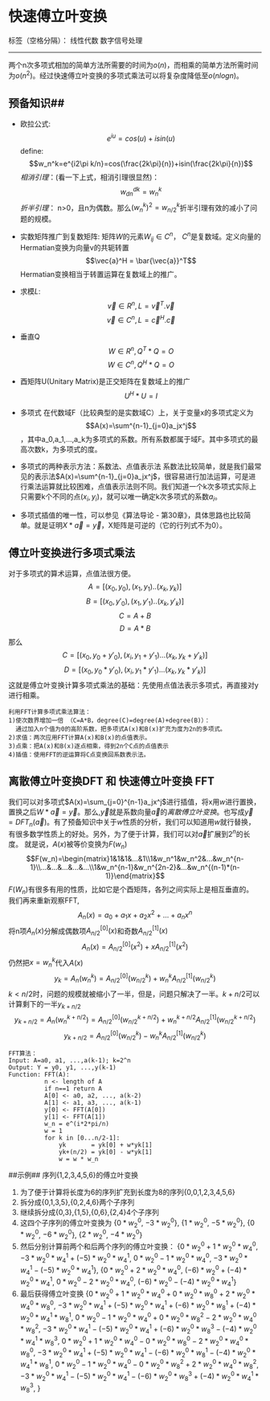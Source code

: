 # 快速傅立叶变换

标签（空格分隔）： 线性代数 数字信号处理

---
两个n次多项式相加的简单方法所需要的时间为$o(n)$，而相乘的简单方法所需时间为$o(n^2)$。经过快速傅立叶变换的多项式乘法可以将复杂度降低至$o(nlogn)$。

## 预备知识##
* 欧拉公式:$$e^{iu}=cos(u)+isin(u)$$define:$$w_n^k=e^{i2\pi k/n}=cos(\frac{2k\pi}{n})+isin(\frac{2k\pi}{n})$$
  *相消引理*：(看一下上式，相消引理很显然)：$$w_{dn}^{dk}=w_n^k$$
  *折半引理*： n>0，且n为偶数。那么$(w_n^k)^2=w^k_{n/2}$折半引理有效的减小了问题的规模。

* 实数矩阵推广到复数矩阵: 
  矩阵$W$的元素$W_{ij} \in C^n$， $C^n$是复数域。定义向量的Hermatian变换为向量v的共轭转置$$\vec{a}^H = \bar{\vec{a}}^T$$Hermatian变换相当于转置运算在复数域上的推广。
* 求模$L$: 
  $$\vec{v}\in R^n, L = \vec{v}^T.\vec{v}$$$$\vec{v}\in C^n, L = \vec{c}^H.\vec{c}$$
* 垂直Q
 $$W \in R^n, Q^T * Q = O $$ $$W \in C^n, Q^H* Q = O $$
* 酉矩阵U(Unitary Matrix)是正交矩阵在复数域上的推广$$ U^H*U = I$$
* 多项式
  在代数域F（比较典型的是实数域C）上，关于变量x的多项式定义为$$A(x)=\sum^{n-1}_{j=0}a_jx^j$$，其中a_0,a_1,...,a_k为多项式的系数。所有系数都属于域F。其中多项式的最高次数k，为多项式的度。
* 多项式的两种表示方法：系数法、点值表示法
系数法比较简单，就是我们最常见的表示法$A(x)=\sum^{n-1}_{j=0}a_jx^j$，很容易进行加法运算，可是进行乘法运算就比较困难，点值表示法则不同。我们知道一个k次多项式实际上只需要k个不同的点${(x_i,y_i)}$，就可以唯一确定k次多项式的系数$a_i$。
* 多项式插值的唯一性，可以参见《算法导论 - 第30章》，具体思路也比较简单。就是证明$X*\vec{a}=\vec{y}$，X矩阵是可逆的（它的行列式不为0）。
## 傅立叶变换进行多项式乘法 ##
对于多项式的算术运算，点值法很方便。$$A = [(x_0,y_0),(x_1,y_1)..(x_k,y_k)]$$$$B = [(x_0,y'_0),(x_1,y'_1)..(x_k,y'_k)]$$$$C = A + B$$$$D = A * B$$
那么$$C = [(x_0,y_0+y'_0),(x_i,y_1+y'_1)...(x_k,y_k+y'_k)]$$$$D = [(x_0,y_0*y'_0),(x_i,y_1*y'_1)...(x_k,y_k*y'_k)]$$
这就是傅立叶变换计算多项式乘法的基础：先使用点值法表示多项式，再直接对y进行相乘。 
```
利用FFT计算多项式乘法算法：
1)使次数界增加一倍 （C=A*B，degree(C)=degree(A)+degree(B)）：
  通过加入n个值为0的高阶系数，把多项式A(x)和B(x)扩充为度为2n的多项式。
2)求值：两次应用FFT计算A(x)和B(x)的点值表示。
3)点乘：把A(x)和B(x)逐点相乘，得到2n个C点的点值表示
4)插值：使用FFT的逆运算将C点变换回系数表示法。
```
## 离散傅立叶变换DFT 和 快速傅立叶变换 FFT ##
我们可以对多项式$A(x)=\sum_{j=0}^{n-1}a_jx^j$进行插值，将x用$w$进行置换，置换之后$W*\vec{a}=\vec{y}$。那么,$\vec{y}$就是系数向量$\vec{a}$的*离散傅立叶变换*。也写成$\vec{y}=DFT_n(\vec{a})$。有了预备知识中关于$w$性质的分析，我们可以知道用$w$就行替换，有很多数学性质上的好处。另外，为了便于计算，我们可以对$\vec{a}$扩展到$2^n$的长度。
就是说，$A(x)$被等价变换为$F(w_n)$$$F(w_n)=\begin{matrix}1&1&1&...&1\\1&w_n^1&w_n^2&...&w_n^{n-1}\\...&...&...&...&...\\1&w_n^{n-1}&w_n^{2n-2}&...&w_n^{(n-1)*(n-1)}\end{matrix}$$$F(W_n)$有很多有用的性质，比如它是个酉矩阵，各列之间实际上是相互垂直的。
我们再来重新观察FFT,
$$A_n(x)=a_0+a_1x+a_2x^2+...+a_nx^n$$将n项$A_n(x)$分解成偶数项$A_{n/2}^{[0]}(x)$和奇数$A_{n/2}^{[1]}(x)$$$A_n(x)=A_{n/2}^{[0]}(x^2)+xA_{n/2}^{[1]}(x^2)$$
仍然把$x=w_n^k$代入$A(x)$$$y_k=A_n(w_n^k)=A_{n/2}^{[0]}(w_{n/2}^k)+w_n^kA_{n/2}^{[1]}(w_{n/2}^k)$$ $k < n/2$时，问题的规模就被缩小了一半，但是，问题只解决了一半。$k+n/2$可以计算剩下的一半$y_{k+n/2}$
$$y_{k+n/2}=A_n(w_n^{k+n/2})=A^{[0]}_{n/2}(w_{n/2}^{k+n/2})+w_n^{k+n/2}A^{[1]}_{n/2}(w_{n/2}^{k+n/2})$$$$y_{k+n/2}=A^{[0]}_{n/2}(w_{n/2}^{k})-w_n^kA^{[1]}_{n/2}(w_{n/2}^{k})$$
```
FFT算法：
Input: A=a0, a1, ...,a(k-1); k=2^n
Output: Y = y0, y1, ...,y(k-1)
Function: FFT(A):
          n <- length of A
          if n==1 return A
          A[0] <- a0, a2, ..., a(k-2)
          A[1] <- a1, a3, ..., a(k-1)
          y[0] <- FFT(A[0])
          y[1] <- FFT(A[1])
          w_n = e^(i*2*pi/n)
          w = 1
          for k in [0...n/2-1]:
              yk       = yk[0] + w*yk[1]
              yk+(n/2) = yk[0] - w*yk[1]
              w = w * w_n
```
##示例##
序列{1,2,3,4,5,6}的傅立叶变换
1. 为了便于计算将长度为6的序列扩充到长度为8的序列{0,0,1,2,3,4,5,6}
2. 拆分成{0,1,3,5},{0,2,4,6}两个子序列
3. 继续拆分成{0,3},{1,5},{0,6},{2,4}4个子序列
4. 这四个子序列的傅立叶变换为
   {$0*w_2^0$, $-3*w_2^0$},
   {$1*w_2^0$, $-5*w_2^0$},
   {$0*w_2^0$, $-6*w_2^0$},
   {$2*w_2^0$, $-4*w_2^0$}
5. 然后分别计算前两个和后两个序列的傅立叶变换：
   {$0*w_2^0+1*w_2^0*w_4^0$, $-3*w_2^0*w_4^1+(-5)*w_2^0*w_4^1$,
$0*w_2^0-1*w_2^0*w_4^0$, $-3*w_2^0*w_4^1-(-5)*w_2^0*w_4^1$},
   {$0*w_2^0+2*w_2^0*w_4^0$, $(-6)*w_2^0+(-4)*w_2^0*w_4^1$,
$0*w_2^0-2*w_2^0*w_4^0$,  $(-6)*w_2^0-(-4)*w_2^0*w_4^1$}
6. 最后获得傅立叶变换
   {$0*w_2^0+1*w_2^0*w_4^0+0*w_2^0*w_8^0+2*w_2^0*w_4^0*w_8^0$,
$-3*w_2^0*w_4^1+(-5)*w_2^0*w_4^1 + (-6)*w_2^0*w_8^1+(-4)*w_2^0*w_4^1*w_8^1$,
$0*w_2^0-1*w_2^0*w_4^0+0*w_2^0*w_8^2-2*w_2^0*w_4^0*w_8^2$,
$-3*w_2^0*w_4^1-(-5)*w_2^0*w_4^1+(-6)*w_2^0*w_8^3-(-4)*w_2^0*w_4^1*w_8^3$,
$0*w_2^0+1*w_2^0*w_4^0-0*w_2^0*w_8^0-2*w_2^0*w_4^0*w_8^0$,
$-3*w_2^0*w_4^1+(-5)*w_2^0*w_4^1- (-6)*w_2^0*w_8^1-(-4)*w_2^0*w_4^1*w_8^1$,
$0*w_2^0-1*w_2^0*w_4^0-0*w_2^0*w_8^2+2*w_2^0*w_4^0*w_8^2$,
$-3*w_2^0*w_4^1-(-5)*w_2^0*w_4^1-(-6)*w_2^0*w_8^3+(-4)*w_2^0*w_4^1*w_8^3$,
}

